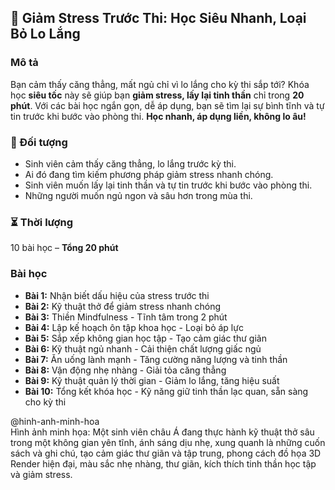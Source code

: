 ## 📌 Giảm Stress Trước Thi: Học Siêu Nhanh, Loại Bỏ Lo Lắng

### Mô tả
Bạn cảm thấy căng thẳng, mất ngủ chỉ vì lo lắng cho kỳ thi sắp tới? Khóa học **siêu tốc** này sẽ giúp bạn **giảm stress, lấy lại tinh thần** chỉ trong **20 phút**. Với các bài học ngắn gọn, dễ áp dụng, bạn sẽ tìm lại sự bình tĩnh và tự tin trước khi bước vào phòng thi. **Học nhanh, áp dụng liền, không lo âu!**

### 🎯 Đối tượng
- Sinh viên cảm thấy căng thẳng, lo lắng trước kỳ thi.
- Ai đó đang tìm kiếm phương pháp giảm stress nhanh chóng.
- Sinh viên muốn lấy lại tinh thần và tự tin trước khi bước vào phòng thi.
- Những người muốn ngủ ngon và sâu hơn trong mùa thi.

### ⏳ Thời lượng
10 bài học – **Tổng 20 phút**

### Bài học
- **Bài 1:** Nhận biết dấu hiệu của stress trước thi
- **Bài 2:** Kỹ thuật thở để giảm stress nhanh chóng
- **Bài 3:** Thiền Mindfulness - Tĩnh tâm trong 2 phút
- **Bài 4:** Lập kế hoạch ôn tập khoa học - Loại bỏ áp lực
- **Bài 5:** Sắp xếp không gian học tập - Tạo cảm giác thư giãn
- **Bài 6:** Kỹ thuật ngủ nhanh - Cải thiện chất lượng giấc ngủ
- **Bài 7:** Ăn uống lành mạnh - Tăng cường năng lượng và tinh thần
- **Bài 8:** Vận động nhẹ nhàng - Giải tỏa căng thẳng
- **Bài 9:** Kỹ thuật quản lý thời gian - Giảm lo lắng, tăng hiệu suất
- **Bài 10:** Tổng kết khóa học - Kỹ năng giữ tinh thần lạc quan, sẵn sàng cho kỳ thi

@hinh-anh-minh-hoa  
Hình ảnh minh họa: Một sinh viên châu Á đang thực hành kỹ thuật thở sâu trong một không gian yên tĩnh, ánh sáng dịu nhẹ, xung quanh là những cuốn sách và ghi chú, tạo cảm giác thư giãn và tập trung, phong cách đồ họa 3D Render hiện đại, màu sắc nhẹ nhàng, thư giãn, kích thích tinh thần học tập và giảm stress.